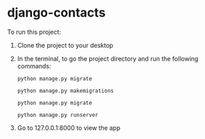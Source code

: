 # django-contacts

To run this project:
1. Clone the project to your desktop
1. In the terminal, to go the project directory and run the following commands:

    ```python manage.py migrate```
    
    ```python manage.py makemigrations```
    
    ```python manage.py migrate```
    
    ```python manage.py runserver```
    
1. Go to 127.0.0.1:8000 to view the app
